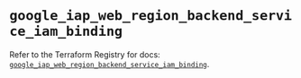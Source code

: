 # `google_iap_web_region_backend_service_iam_binding`

Refer to the Terraform Registry for docs: [`google_iap_web_region_backend_service_iam_binding`](https://registry.terraform.io/providers/hashicorp/google-beta/6.12.0/docs/resources/google_iap_web_region_backend_service_iam_binding).
